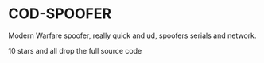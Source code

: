 # COD-SPOOFER



Modern Warfare spoofer, really quick and ud, spoofers serials and network.

10 stars and all drop the full source code
